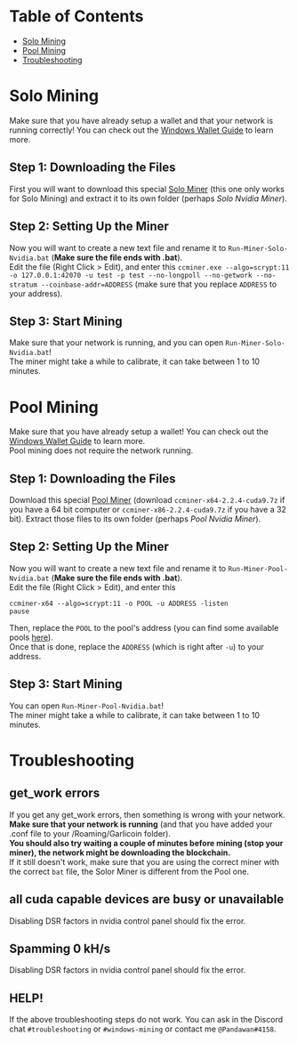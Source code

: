 # Table of Contents
- [Solo Mining](#solo-mining)
- [Pool Mining](#pool-mining)
- [Troubleshooting](#troubleshooting)

# Solo Mining
Make sure that you have already setup a wallet and that your network is running correctly! You can check out the [Windows Wallet Guide](wallet-win.html) to learn more.

## Step 1: Downloading the Files
First you will want to download this special [Solo Miner](https://cryptomining-blog.com/wp-content/download/ccminer-1.7.6-r10-neoscrypt.zip) (this one only works for Solo Mining) and extract it to its own folder (perhaps *Solo Nvidia Miner*).  

## Step 2: Setting Up the Miner
Now you will want to create a new text file and rename it to `Run-Miner-Solo-Nvidia.bat` (**Make sure the file ends with .bat**).  
Edit the file (Right Click > Edit), and enter this `ccminer.exe --algo=scrypt:11 -o 127.0.0.1:42070 -u test -p test --no-longpoll --no-getwork --no-stratum --coinbase-addr=ADDRESS` (make sure that you replace `ADDRESS` to your address).

## Step 3: Start Mining
Make sure that your network is running, and you can open `Run-Miner-Solo-Nvidia.bat`!  
The miner might take a while to calibrate, it can take between 1 to 10 minutes. 

# Pool Mining
Make sure that you have already setup a wallet! You can check out the [Windows Wallet Guide](wallet-win.html) to learn more.  
Pool mining does not require the network running. 

## Step 1: Downloading the Files
Download this special [Pool Miner](https://github.com/tpruvot/ccminer/releases) (download `ccminer-x64-2.2.4-cuda9.7z` if you have a 64 bit computer or `ccminer-x86-2.2.4-cuda9.7z` if you have a 32 bit). Extract those files to its own folder (perhaps *Pool Nvidia Miner*).

## Step 2: Setting Up the Miner
Now you will want to create a new text file and rename it to `Run-Miner-Pool-Nvidia.bat` (**Make sure the file ends with .bat**).  
Edit the file (Right Click > Edit), and enter this 
```
ccminer-x64 --algo=scrypt:11 -o POOL -u ADDRESS -listen
pause
```  
Then, replace the `POOL` to the pool's address (you can find some available pools [here](pool-mining.html#test-net)).  
Once that is done, replace the `ADDRESS` (which is right after `-u`) to your address.  

## Step 3: Start Mining
You can open `Run-Miner-Pool-Nvidia.bat`!  
The miner might take a while to calibrate, it can take between 1 to 10 minutes. 

# Troubleshooting

## get_work errors
If you get any get_work errors, then something is wrong with your network. **Make sure that your network is running** (and that you have added your .conf file to your /Roaming/Garlicoin folder).  
**You should also try waiting a couple of minutes before mining (stop your miner), the network might be downloading the blockchain.**  
If it still doesn't work, make sure that you are using the correct miner with the correct `bat` file, the Solor Miner is different from the Pool one.

## all cuda capable devices are busy or unavailable
Disabling DSR factors in nvidia control panel should fix the error.

## Spamming 0 kH/s
Disabling DSR factors in nvidia control panel should fix the error.

## HELP!
If the above troubleshooting steps do not work. You can ask in the Discord chat `#troubleshooting` or `#windows-mining` or contact me `@Pandawan#4158`. 
